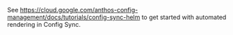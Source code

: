 See https://cloud.google.com/anthos-config-management/docs/tutorials/config-sync-helm to get started with automated rendering in Config Sync.